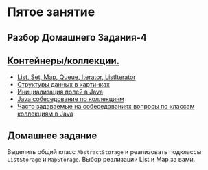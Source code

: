 
# Пятое занятие

## Разбор Домашнего Задания-4

## <a href="http://en.wikipedia.org/wiki/Java_collections_framework">Контейнеры/коллекции.</a></h3>
- <a href="http://www.intuit.ru/studies/courses/16/16/lecture/27131?page=2">List, Set, Map, Queue, Iterator, ListIterator</a>
- <a href="http://habrahabr.ru/users/tarzan82/topics/">Структуры данных в картинках</a>
- <a href="http://www.quizful.net/post/java-fields-initialization">Инициализация полей в Java</a>
- <a href="http://habrahabr.ru/post/162017/"> Java собеседование по коллекциям</a>
- [Часто задаваемые на собеседованиях вопросы по классам коллекциям в Java](http://info.javarush.ru/translation/2013/10/08/Часто-задаваемые-на-собеседованиях-вопросы-по-классам-коллекциям-в-Java-Часть-2-.html#1)

## Домашнее задание
Выделить общий класс `AbstractStorage` и реализовать подклассы `ListStorage` и `MapStorage`. Выбор реализации List и Map за вами.
